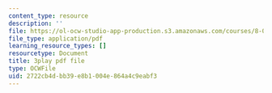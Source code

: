 ```yaml
---
content_type: resource
description: ''
file: https://ol-ocw-studio-app-production.s3.amazonaws.com/courses/8-01sc-classical-mechanics-fall-2016/2722cb4dbb39e8b1004e864a4c9eabf3_DSk8HTcB7x0.pdf
file_type: application/pdf
learning_resource_types: []
resourcetype: Document
title: 3play pdf file
type: OCWFile
uid: 2722cb4d-bb39-e8b1-004e-864a4c9eabf3
---
```


